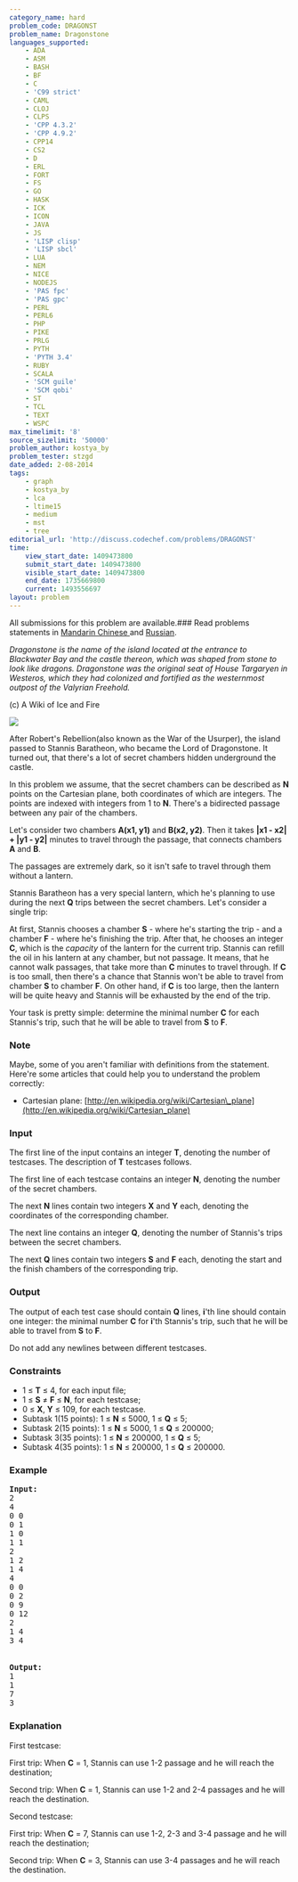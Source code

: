 ```yaml
---
category_name: hard
problem_code: DRAGONST
problem_name: Dragonstone
languages_supported:
    - ADA
    - ASM
    - BASH
    - BF
    - C
    - 'C99 strict'
    - CAML
    - CLOJ
    - CLPS
    - 'CPP 4.3.2'
    - 'CPP 4.9.2'
    - CPP14
    - CS2
    - D
    - ERL
    - FORT
    - FS
    - GO
    - HASK
    - ICK
    - ICON
    - JAVA
    - JS
    - 'LISP clisp'
    - 'LISP sbcl'
    - LUA
    - NEM
    - NICE
    - NODEJS
    - 'PAS fpc'
    - 'PAS gpc'
    - PERL
    - PERL6
    - PHP
    - PIKE
    - PRLG
    - PYTH
    - 'PYTH 3.4'
    - RUBY
    - SCALA
    - 'SCM guile'
    - 'SCM qobi'
    - ST
    - TCL
    - TEXT
    - WSPC
max_timelimit: '8'
source_sizelimit: '50000'
problem_author: kostya_by
problem_tester: stzgd
date_added: 2-08-2014
tags:
    - graph
    - kostya_by
    - lca
    - ltime15
    - medium
    - mst
    - tree
editorial_url: 'http://discuss.codechef.com/problems/DRAGONST'
time:
    view_start_date: 1409473800
    submit_start_date: 1409473800
    visible_start_date: 1409473800
    end_date: 1735669800
    current: 1493556697
layout: problem
---
```

All submissions for this problem are available.###  Read problems statements in [Mandarin Chinese ](http://www.codechef.com/download/translated/LTIME15/mandarin/DRAGONST.pdf) and [Russian](http://www.codechef.com/download/translated/LTIME15/russian/DRAGONST.pdf).

*Dragonstone is the name of the island located at the entrance to Blackwater Bay and the castle thereon, which was shaped from stone to look like dragons. Dragonstone was the original seat of House Targaryen in Westeros, which they had colonized and fortified as the westernmost outpost of the Valyrian Freehold.*

(c) A Wiki of Ice and Fire

![](/download/extimages/5423a2b5abc2376c9e1cab20b3b68ddf.jpg)

After Robert's Rebellion(also known as the War of the Usurper), the island passed to Stannis Baratheon, who became the Lord of Dragonstone. It turned out, that there's a lot of secret chambers hidden underground the castle.

In this problem we assume, that the secret chambers can be described as **N** points on the Cartesian plane, both coordinates of which are integers. The points are indexed with integers from 1 to **N**. There's a bidirected passage between any pair of the chambers.

Let's consider two chambers **A(x1, y1)** and **B(x2, y2)**. Then it takes **|x1 - x2| + |y1 - y2|** minutes to travel through the passage, that connects chambers **A** and **B**.

The passages are extremely dark, so it isn't safe to travel through them without a lantern.

Stannis Baratheon has a very special lantern, which he's planning to use during the next **Q** trips between the secret chambers. Let's consider a single trip:

At first, Stannis chooses a chamber **S** - where he's starting the trip - and a chamber **F** - where he's finishing the trip. After that, he chooses an integer **C**, which is the *capacity* of the lantern for the current trip. Stannis can refill the oil in his lantern at any chamber, but not passage. It means, that he cannot walk passages, that take more than **C** minutes to travel through. If **C** is too small, then there's a chance that Stannis won't be able to travel from chamber **S** to chamber **F**. On other hand, if **C** is too large, then the lantern will be quite heavy and Stannis will be exhausted by the end of the trip.

Your task is pretty simple: determine the minimal number **C** for each Stannis's trip, such that he will be able to travel from **S** to **F**.

### Note

Maybe, some of you aren't familiar with definitions from the statement. Here're some articles that could help you to understand the problem correctly:

- Cartesian plane: [http://en.wikipedia.org/wiki/Cartesian\_plane](http://en.wikipedia.org/wiki/Cartesian_plane)

### Input

The first line of the input contains an integer **T**, denoting the number of testcases. The description of **T** testcases follows.

The first line of each testcase contains an integer **N**, denoting the number of the secret chambers.

The next **N** lines contain two integers **X** and **Y** each, denoting the coordinates of the corresponding chamber.

The next line contains an integer **Q**, denoting the number of Stannis's trips between the secret chambers.

The next **Q** lines contain two integers **S** and **F** each, denoting the start and the finish chambers of the corresponding trip.

### Output

The output of each test case should contain **Q** lines, **i**'th line should contain one integer: the minimal number **C** for **i**'th Stannis's trip, such that he will be able to travel from **S** to **F**.

Do not add any newlines between different testcases.

### Constraints

- 1 ≤ **T** ≤ 4, for each input file;
- 1 ≤ **S** ≠ **F** ≤ **N**, for each testcase;
- 0 ≤ **X**, **Y** ≤ 109, for each testcase.
- Subtask 1(15 points): 1 ≤ **N** ≤ 5000, 1 ≤ **Q** ≤ 5;
- Subtask 2(15 points): 1 ≤ **N** ≤ 5000, 1 ≤ **Q** ≤ 200000;
- Subtask 3(35 points): 1 ≤ **N** ≤ 200000, 1 ≤ **Q** ≤ 5;
- Subtask 4(35 points): 1 ≤ **N** ≤ 200000, 1 ≤ **Q** ≤ 200000.

### Example

<pre><b>Input:</b>
2
4
0 0
0 1
1 0 
1 1
2
1 2
1 4
4
0 0
0 2
0 9
0 12
2
1 4
3 4


<b>Output:</b>
1
1
7
3
</pre>
### Explanation

First testcase:

First trip: When **C** = 1, Stannis can use 1-2 passage and he will reach the destination;

Second trip: When **C** = 1, Stannis can use 1-2 and 2-4 passages and he will reach the destination.

Second testcase:

First trip: When **C** = 7, Stannis can use 1-2, 2-3 and 3-4 passage and he will reach the destination;

Second trip: When **C** = 3, Stannis can use 3-4 passages and he will reach the destination.
